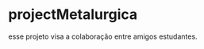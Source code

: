 # projectMetalurgica
esse projeto visa a colaboração entre amigos estudantes.


<!-- Security scan triggered at 2025-09-02 15:43:14 -->

<!-- Security scan triggered at 2025-09-02 15:43:23 -->

<!-- Security scan triggered at 2025-09-09 05:56:58 -->

<!-- Security scan triggered at 2025-09-09 05:56:59 -->

<!-- Security scan triggered at 2025-09-28 16:07:04 -->